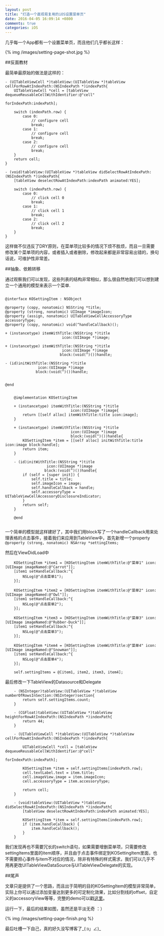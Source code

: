 ```yaml
---
layout: post
title: "打造一个直观易复用的iOS设置菜单页"
date: 2016-04-05 16:09:14 +0800
comments: true
categories: iOS
---
```


几乎每一个App都有一个设置菜单页，而且他们几乎都长这样：

{% img /images/setting-page-shot.jpg %}  

##反面教材

最简单最原始的做法是这样的：

```objc
- (UITableViewCell *)tableView:(UITableView *)tableView cellForRowAtIndexPath:(NSIndexPath *)indexPath{
	UITableViewCell *cell = [tableView dequeueReusableCellWithIdentifier:@"cell"
	                                                        forIndexPath:indexPath];

	switch (indexPath.row) {
	    case 0:
	        // configure cell
	        break;
	    case 1:
	        // configure cell
	        break;
	    case 2:
	        // configure cell
	        break;
	}
	return cell;
}

- (void)tableView:(UITableView *)tableView didSelectRowAtIndexPath:(NSIndexPath *)indexPath{
    [tableView deselectRowAtIndexPath:indexPath animated:YES];
    
    switch (indexPath.row) {
        case 0:
            // click cell 0
            break;
        case 1:
            // click cell 1
            break;
        case 2:
            // click cell 2
            break;
    }
}
```

这样做不仅违反了DRY原则，在菜单项比较多的情况下烦不胜烦，而且一旦需要修改某个菜单项的内容，或者插入或者删除，修改起来都是非常容易出错的，换句话说，可维护性非常差。


##抽象、依赖转移

通过观察我们可以发现，这些列表的结构非常相似，那么很自然地我们可以想到建立一个通用的模型来表示一个菜单.

```objc KOSettingItem.h

@interface KOSettingItem : NSObject

@property (copy, nonatomic) NSString *title;
@property (strong, nonatomic) UIImage *imageIcon;
@property (assign, nonatomic) UITableViewCellAccessoryType accessoryType;
@property (copy, nonatomic) void(^handleCallback)();

+ (instancetype) itemWithTitle:(NSString *)title
                          icon:(UIImage *)image;

+ (instancetype) itemWithTitle:(NSString *)title
                          icon:(UIImage *)image
                         block:(void(^)())handle;

- (id)initWithTitle:(NSString *)title
               icon:(UIImage *)image
              block:(void(^)())handle;

	
@end	
```

```objc KOSettingItem.m

	@implementation KOSettingItem

	+ (instancetype) itemWithTitle:(NSString *)title
	                          icon:(UIImage *)image{
	    return [[self alloc] itemWithTitle:title icon:image];
	}
	
	+ (instancetype) itemWithTitle:(NSString *)title
	                          icon:(UIImage *)image
	                          block:(void(^)())handle{
	    KOSettingItem *item = [[self alloc] initWithTitle:title icon:image block:handle];
	    return item;
	}
	
	- (id)initWithTitle:(NSString *)title
	               icon:(UIImage *)image
	              block:(void(^)())handle{
	    if (self = [super init]) {
	        self.title = title;
	        self.imageIcon = image;
	        self.handleCallback = handle;
	        self.accessoryType = UITableViewCellAccessoryDisclosureIndicator;
	    }
	    return self;
	}
	
	@end
	
```

一个简单的模型就这样建好了，其中我们用block写了一个handleCallback用来处理表格的点击事件，接着我们来应用到TableView中，首先新增一个property `@property (strong, nonatomic) NSArray *settingItems;`

然后在ViewDidLoad中

```objc
	KOSettingItem *item1 = [KOSettingItem itemWithTitle:@"菜单1" icon:[UIImage imageNamed:@"Carrot"]];
    [item1 setHandleCallback:^{
        NSLog(@"点击菜单1");
    }];
    
    KOSettingItem *item2 = [KOSettingItem itemWithTitle:@"菜单2" icon:[UIImage imageNamed:@"Owl"]];
    [item1 setHandleCallback:^{
        NSLog(@"点击菜单2");
    }];
    
    KOSettingItem *item3 = [KOSettingItem itemWithTitle:@"菜单3" icon:[UIImage imageNamed:@"Rubber-Duck"]];
    [item1 setHandleCallback:^{
        NSLog(@"点击菜单3");
    }];
    
    KOSettingItem *item4 = [KOSettingItem itemWithTitle:@"菜单4" icon:[UIImage imageNamed:@"Snowman"]];
    [item1 setHandleCallback:^{
        NSLog(@"点击菜单4");
    }];

    self.settingItems = @[item1, item2, item3, item4];
```

最后修改一下TableView的Datasource和Delegate

```objc
	- (NSInteger)tableView:(UITableView *)tableView numberOfRowsInSection:(NSInteger)section{
	    return self.settingItems.count;
	}
	
	- (CGFloat)tableView:(UITableView *)tableView heightForRowAtIndexPath:(NSIndexPath *)indexPath{
	    return 44;
	}
	
	- (UITableViewCell *)tableView:(UITableView *)tableView cellForRowAtIndexPath:(NSIndexPath *)indexPath{
	    
	    UITableViewCell *cell = [tableView dequeueReusableCellWithIdentifier:@"cell"
	                                                            forIndexPath:indexPath];
	    
	    KOSettingItem *item = self.settingItems[indexPath.row];
	    cell.textLabel.text = item.title;
	    cell.imageView.image = item.imageIcon;
	    cell.accessoryType = item.accessoryType;
	    
	    return cell;
	}
	
	- (void)tableView:(UITableView *)tableView didSelectRowAtIndexPath:(NSIndexPath *)indexPath{
	    [tableView deselectRowAtIndexPath:indexPath animated:YES];
	    
	    KOSettingItem *item = self.settingItems[indexPath.row];
	    if (item.handleCallback) {
	        item.handleCallback();
	    }
	}
```

我们发现再也不需要冗长的switch语句，如果需要增删菜单项，只需要修改settingItems里面的item顺序，并且由于点击事件绑定到KOSettingItem里面，也不需要担心事件与item不对应的情况，除非有特殊的样式需求，我们可以几乎不用再更改UITableViewDataSource与UITableViewDelegate的实现。


##尾声

文章只是提供了一个思路，而且出于简明的目的KOSettingItem的模型非常简单，实际上你可以通过添加变量达到更多的可定制化效果，比如分割线的offset，自定义的accessoryView等等，完整的demo可以戳[这里](https://github.com/KinoAndWorld/MenuSettingViewDemo)。

运行一下，最后的结果如图，虽然还是平淡无奇 ：）

{% img /images/setting-page-finish.png %}  



最后吐槽一下自己，真的好久没写博客了_(:з」∠)_